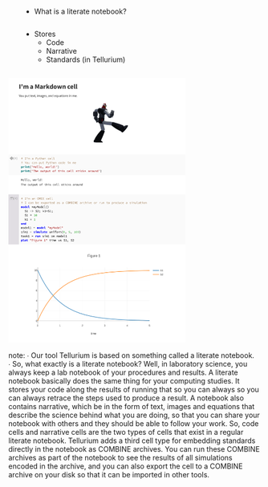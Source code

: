 
<div class="container">
  <div class="containercol">
    <ul>
      <li style="margin:2em">
        What is a literate notebook?
      </li>
      <li style="margin:2em">
        Stores
        <ul>
          <li> Code </li>
          <li> Narrative </li>
          <li> Standards (in Tellurium) </li>
        </ul>
      </li>
    </ul>
  </div>
  <div class="containercol" style="flex-grow:2"> <img src="resources/notebook-example.svg" style="width:70%;height:auto"/> </div>
</div>

note:
    ∙ Our tool Tellurium is based on something called a literate notebook.
    <br/>
    ∙ So, what exactly is a literate notebook? Well, in laboratory science, you always keep a lab notebook of your procedures and results. A literate notebook basically does the same thing for your computing studies. It stores your code along the results of running that so you can always so you can always retrace the steps used to produce a result. A notebook also contains narrative, which be in the form of text, images and equations that describe the science behind what you are doing, so that you can share your notebook with others and they should be able to follow your work. So, code cells and narrative cells are the two types of cells that exist in a regular literate notebook. Tellurium adds a third cell type for embedding standards directly in the notebook as COMBINE archives. You can run these COMBINE archives as part of the notebook to see the results of all simulations encoded in the archive, and you can also export the cell to a COMBINE archive on your disk so that it can be imported in other tools.
